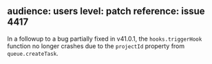 audience: users
level: patch
reference: issue 4417
---
In a followup to a bug partially fixed in v41.0.1, the `hooks.triggerHook` function no longer crashes due to the `projectId` property from `queue.createTask`.
